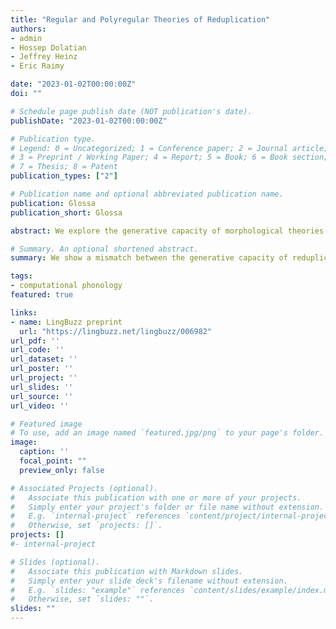 ```yaml
---
title: "Regular and Polyregular Theories of Reduplication"
authors:
- admin
- Hossep Dolatian
- Jeffrey Heinz
- Eric Raimy

date: "2023-01-02T00:00:00Z"
doi: ""

# Schedule page publish date (NOT publication's date).
publishDate: "2023-01-02T00:00:00Z"

# Publication type.
# Legend: 0 = Uncategorized; 1 = Conference paper; 2 = Journal article;
# 3 = Preprint / Working Paper; 4 = Report; 5 = Book; 6 = Book section;
# 7 = Thesis; 8 = Patent
publication_types: ["2"]

# Publication name and optional abbreviated publication name.
publication: Glossa
publication_short: Glossa

abstract: We explore the generative capacity of morphological theories of reduplication. We computationally classify theories of reduplication using a hierarchy of string-to-string function classes. Reduplication as a process requires only the regular class of functions. We show that various morphological theories necessarily treat it as a more expressive polyregular function, while others maintain regularity. We discuss the significance of this formal result for reduplicative functions and recognition. 

# Summary. An optional shortened abstract.
summary: We show a mismatch between the generative capacity of reduplication and the theories which model it.  

tags:
- computational phonology
featured: true

links:
- name: LingBuzz preprint
  url: "https://lingbuzz.net/lingbuzz/006982"
url_pdf: ''
url_code: ''
url_dataset: ''
url_poster: ''
url_project: ''
url_slides: ''
url_source: ''
url_video: ''

# Featured image
# To use, add an image named `featured.jpg/png` to your page's folder.
image:
  caption: ''
  focal_point: ""
  preview_only: false

# Associated Projects (optional).
#   Associate this publication with one or more of your projects.
#   Simply enter your project's folder or file name without extension.
#   E.g. `internal-project` references `content/project/internal-project/index.md`.
#   Otherwise, set `projects: []`.
projects: []
#- internal-project

# Slides (optional).
#   Associate this publication with Markdown slides.
#   Simply enter your slide deck's filename without extension.
#   E.g. `slides: "example"` references `content/slides/example/index.md`.
#   Otherwise, set `slides: ""`.
slides: ""
---
```

